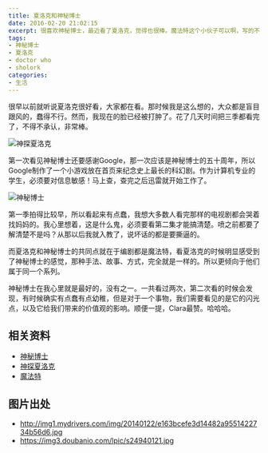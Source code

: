 ```yaml
---
title: 夏洛克和神秘博士
date: 2016-02-20 21:02:15
excerpt: 很喜欢神秘博士，最近看了夏洛克，觉得也很棒。魔法特这个小伙子可以啊，写的不错。
tags:
- 神秘博士
- 夏洛克
- doctor who
- sholork
categories:
- 生活
---
```

很早以前就听说夏洛克很好看，大家都在看。那时候我是这么想的，大众都是盲目跟风的，蠢得不行。然而，我现在的脸已经被打肿了。花了几天时间把三季都看完了，不得不承认，非常棒。

![神探夏洛克](sholork.jpg)

第一次看见神秘博士还要感谢Google，那一次应该是神秘博士的五十周年，所以Google制作了一个小游戏放在首页来纪念史上最长的科幻剧。作为计算机专业的学生，必须要对信息敏感！马上查，查完之后迅雷就开始工作了。

![神秘博士](doctor-who.jpg)

第一季拍得比较早，所以看起来有点蠢，我想大多数人看完那样的电视剧都会哭着找妈妈的。我心里想着，这是什么鬼，必须要看第二集才能搞清楚。喷之前都要了解清楚不是吗？从那以后我就入教了，说坏话的都是要撕逼的。

而夏洛克和神秘博士的共同点就在于编剧都是魔法特，看夏洛克的时候明显感受到了神秘博士的感觉，那种手法、故事、方式，完全就是一样的。所以更倾向于他们属于同一个系列。

神秘博士在我心里就是最好的，没有之一。一共看过两次，第二次看的时候会发现，有时候确实有点蠢有点幼稚，但是对于一个事物，我们需要看见的是它的闪光点，以及它给我们带来的价值观的影响。顺便一提，Clara最赞。哈哈哈。

## 相关资料
* [神秘博士](https://zh.wikipedia.org/wiki/%E7%95%B0%E4%B8%96%E5%A5%87%E4%BA%BA)
* [神探夏洛克](https://zh.wikipedia.org/wiki/%E7%A5%9E%E6%8E%A2%E5%A4%8F%E6%B4%9B%E5%85%8B)
* [魔法特](https://zh.wikipedia.org/wiki/%E5%8F%B2%E8%92%82%E8%8A%AC%C2%B7%E8%8E%AB%E6%B3%95%E7%89%B9)

## 图片出处
* http://img1.mydrivers.com/img/20140122/e163bcefe3d14482a9551422734b56d6.jpg
* https://img3.doubanio.com/lpic/s24940121.jpg
